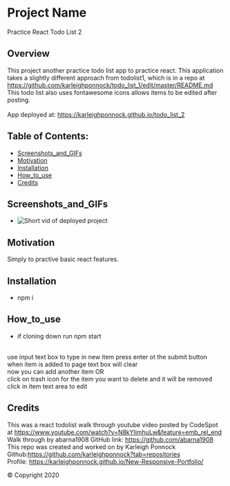 # Project Name 
Practice React Todo List 2

  ## Overview 
  This project another practice todo list app to practice react. This application takes a slightly different approach from todolist1, which is in a repo at   https://github.com/karleighponnock/todo_list_1/edit/master/README.md <br />  This todo list also uses fontawesome icons allows items to be edited after posting.
  <br />
  <br />
  App deployed at: https://karleighponnock.github.io/todo_list_2

  ## Table of Contents:
  - [Screenshots_and_GIFs](#Screenshots_and_GIFs)
  - [Motivation](#Motivation)
  - [Installation](#Installation)
  - [How_to_use](#How_to_use)
  - [Credits](#Credits)

 ## Screenshots_and_GIFs 
   - ![Short vid of deployed project](todolist2/public/assets/demo.gif)
  
  ## Motivation
  Simply to practive basic react features. 

  ## Installation 
  - npm i 

  ## How_to_use
  - if cloning down run npm start <br /> <br />
  
  use input text box to type in new item press enter ot the submit button <br />
  when item is added to page text box will clear <br />
  now you can add another item OR <br />
  click on trash icon for the item you want to delete and it will be removed <br />
  click in item text area to edit <br />

  ## Credits
 This was a react todolist walk through youtube video posted by CodeSpot at https://www.youtube.com/watch?v=N8kYlimhuLw&feature=emb_rel_end <br />
 Walk through by abarna1908 GitHub link: https://github.com/abarna1908
 This repo was created and worked on by Karleigh Ponnock <br />
 Github:https://github.com/karleighponnock?tab=repositories <br />
 Profile: https://karleighponnock.github.io/New-Responsive-Portfolio/


  © Copyright 2020
